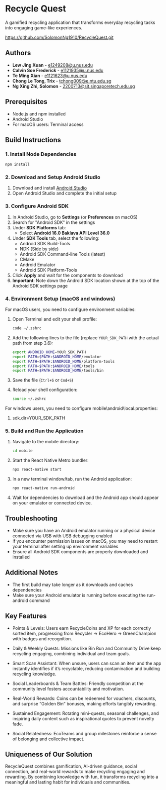 # Recycle Quest

A gamified recycling application that transforms everyday recycling tasks into engaging game-like experiences.

https://github.com/SolomonNg1910/RecycleQuest.git

## Authors

- **Lew Jing Xuan** - e1249208@u.nus.edu
- **Calvin Soe Frederick** - e1121935@u.nus.edu
- **Te Ming Xian** - e1121623@u.nus.edu
- **Chong Le Tong, Trix** - tchong009@e.ntu.edu.sg
- **Ng Xing Zhi, Solomon** - 2200713@sit.singaporetech.edu.sg

## Prerequisites

- Node.js and npm installed
- Android Studio
- For macOS users: Terminal access

## Build Instructions

### 1. Install Node Dependencies

```bash
npm install
```

### 2. Download and Setup Android Studio

1. Download and install [Android Studio](https://developer.android.com/studio)
2. Open Android Studio and complete the initial setup

### 3. Configure Android SDK

1. In Android Studio, go to **Settings** (or **Preferences** on macOS)
2. Search for "Android SDK" in the settings
3. Under **SDK Platforms** tab:
   - Select **Android 16.0 Baklava API Level 36.0**
4. Under **SDK Tools** tab, select the following:
   - Android SDK Build-Tools
   - NDK (Side by side)
   - Android SDK Command-line Tools (latest)
   - CMake
   - Android Emulator
   - Android SDK Platform-Tools
5. Click **Apply** and wait for the components to download
6. **Important**: Note down the Android SDK location shown at the top of the Android SDK settings page

### 4. Environment Setup (macOS and windows)

For macOS users, you need to configure environment variables:

1. Open Terminal and edit your shell profile:

   ```bash
   code ~/.zshrc
   ```

2. Add the following lines to the file (replace `YOUR_SDK_PATH` with the actual path from step 3.6):

   ```bash
   export ANDROID_HOME=YOUR_SDK_PATH
   export PATH=$PATH:$ANDROID_HOME/emulator
   export PATH=$PATH:$ANDROID_HOME/platform-tools
   export PATH=$PATH:$ANDROID_HOME/tools
   export PATH=$PATH:$ANDROID_HOME/tools/bin
   ```

3. Save the file (`Ctrl+S` or `Cmd+S`)

4. Reload your shell configuration:
   ```bash
   source ~/.zshrc
   ```
For windows users, you need to configure mobile\android\local.properties:
1. sdk.dir=YOUR_SDK_PATH
### 5. Build and Run the Application

1. Navigate to the mobile directory:

   ```bash
   cd mobile
   ```

2. Start the React Native Metro bundler:

   ```bash
   npx react-native start
   ```

3. In a new terminal window/tab, run the Android application:

   ```bash
   npx react-native run-android
   ```

4. Wait for dependencies to download and the Android app should appear on your emulator or connected device.

## Troubleshooting

- Make sure you have an Android emulator running or a physical device connected via USB with USB debugging enabled
- If you encounter permission issues on macOS, you may need to restart your terminal after setting up environment variables
- Ensure all Android SDK components are properly downloaded and installed

## Additional Notes

- The first build may take longer as it downloads and caches dependencies
- Make sure your Android emulator is running before executing the run-android command

## Key Features 

- Points & Levels: Users earn RecycleCoins and XP for each correctly sorted item, progressing from Recycler → EcoHero → GreenChampion with badges and recognition.

- Daily & Weekly Quests: Missions like Bin Run and Community Drive keep recycling engaging, combining individual and team goals.

- Smart Scan Assistant: When unsure, users can scan an item and the app instantly identifies if it’s recyclable, reducing contamination and building recycling knowledge.

- Social Leaderboards & Team Battles: Friendly competition at the community level fosters accountability and motivation.

- Real-World Rewards: Coins can be redeemed for vouchers, discounts, and surprise “Golden Bin” bonuses, making efforts tangibly rewarding.

- Sustained Engagement: Rotating mini-quests, seasonal challenges, and inspiring daily content such as inspirational quotes to prevent novelty fade.

- Social Relatedness: EcoTeams and group milestones reinforce a sense of belonging and collective impact.

## Uniqueness of Our Solution 

RecycleQuest combines gamification, AI-driven guidance, social connection, and real-world rewards to make recycling engaging and rewarding. By combining knowledge with fun, it transforms recycling into a meaningful and lasting habit for individuals and communities.